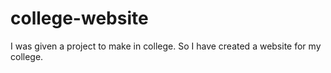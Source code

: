 # college-website
I was given a project to make in college. So I have created a website for my college.
